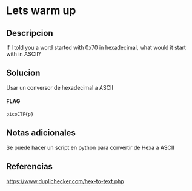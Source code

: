 # Lets warm up

## Descripcion
If I told you a word started with 0x70 in hexadecimal, what would it start with in ASCII?
## Solucion
Usar un conversor de hexadecimal a ASCII

#### FLAG
```flag
picoCTF{p}
```

## Notas adicionales
Se puede hacer un script en python para convertir de Hexa a ASCII
## Referencias
https://www.duplichecker.com/hex-to-text.php
